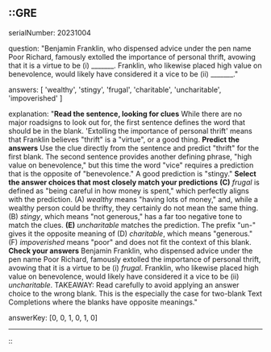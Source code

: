 ::GRE
---

serialNumber: 20231004

question: "Benjamin Franklin, who dispensed advice under the pen name Poor Richard, famously extolled the importance of personal thrift, avowing that it is a virtue to be (i) _______. Franklin, who likewise placed high value on benevolence, would likely have considered it a vice to be (ii) _______."

answers: [
  'wealthy',
  'stingy',
  'frugal',
  'charitable',
  'uncharitable',
  'impoverished'
]

explanation: "<strong>Read the sentence, looking for clues</strong> While there are no major roadsigns to look out for, the first sentence defines the word that should be in the blank. 'Extolling the importance of personal thrift' means that Franklin believes \"thrift\" is a \"virtue\", or a good thing. <strong>Predict the answers</strong> Use the clue directly from the sentence and predict \"thrift\" for the first blank. The second sentence provides another defining phrase, \"high value on benevolence,\" but this time the word \"vice\" requires a prediction that is the opposite of \"benevolence.\" A good prediction is \"stingy.\" <strong>Select the answer choices that most closely match your predictions</strong> <strong>(C)</strong> <i>frugal</i> is defined as \"being careful in how money is spent,\" which perfectly aligns with the prediction. (A) <i>wealthy</i> means \"having lots of money,\" and, while a wealthy person could be thrifty, they certainly do not mean the same thing. (B) <i>stingy</i>, which means \"not generous,\" has a far too negative tone to match the clues. <strong>(E)</strong> <i>uncharitable </i>matches the prediction. The prefix \"un-\" gives it the opposite meaning of (D) <i>charitable</i>, which means \"generous.\" (F) <i>impoverished</i> means \"poor\" and does not fit the context of this blank. <strong>Check your answers</strong> Benjamin Franklin, who dispensed advice under the pen name Poor Richard, famously extolled the importance of personal thrift, avowing that it is a virtue to be (i) <i>frugal</i>. Franklin, who likewise placed high value on benevolence, would likely have considered it a vice to be (ii) <i>uncharitable</i>. TAKEAWAY: Read carefully to avoid applying an answer choice to the wrong blank. This is the especially the case for two-blank Text Completions where the blanks have opposite meanings."

answerKey: [0, 0, 1, 0, 1, 0]

---
::